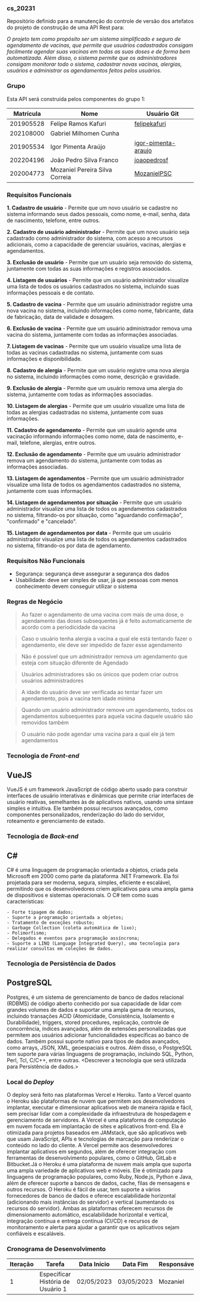 ### cs_20231
Repositório definido para a manutenção do controle de versão dos artefatos do projeto de construção de uma API Rest para:

*O projeto tem como propósito ser um sistema simplificado e seguro de agendamento de vacinas, que permite que usuários cadastrados consigam facilmente agendar suas vacinas em todas as suas doses e de forma bem automatizada. Além disso, o sistema permite que os administradores consigam monitorar todo o sistema, cadastrar novas vacinas, alergias, usuários e administrar os agendamentos feitos pelos usuários.*

### Grupo
Esta API será construída pelos componentes do grupo 1:

|Matrícula|Nome|Usuário Git|
|---|---|---|
|201905528|Felipe Ramos Kafuri|[felipekafuri](https://github.com/felipekafuri)|
|202108000|Gabriel Milhomen Cunha|[]()|
|201905534|Igor Pimenta Araújo|[igor-pimenta-araujo](https://github.com/igor-pimenta-araujo)|
|202204196|João Pedro Silva Franco|[joaopedrosf](https://github.com/joaopedrosf)|
|202004773|Mozaniel Pereira Silva Correia|[MozanielPSC](https://github.com/MozanielPSC)|

### Requisitos Funcionais

  **1. Cadastro de usuário** - Permite que um novo usuário se cadastre no sistema informando seus dados pessoais, como nome, e-mail, senha, data de nascimento, telefone, entre outros.
 
  **2. Cadastro de usuário administrador** - Permite que um novo usuário seja cadastrado como administrador do sistema, com acesso a recursos adicionais, como a capacidade de gerenciar usuários, vacinas, alergias e agendamentos.
 
  **3. Exclusão de usuário** - Permite que um usuário seja removido do sistema, juntamente com todas as suas informações e registros associados.
 
  **4. Listagem de usuários** - Permite que um usuário administrador visualize uma lista de todos os usuários cadastrados no sistema, incluindo suas informações pessoais e de contato.
 
  **5. Cadastro de vacina** - Permite que um usuário administrador registre uma nova vacina no sistema, incluindo informações como nome, fabricante, data de  fabricação, data de validade e dosagem.
 
  **6. Exclusão de vacina** - Permite que um usuário administrador remova uma vacina do sistema, juntamente com todas as informações associadas.
 
  **7. Listagem de vacinas** - Permite que um usuário visualize uma lista de todas as vacinas cadastradas no sistema, juntamente com suas informações e disponibilidade.
 
  **8. Cadastro de alergia** - Permite que um usuário registre uma nova alergia no sistema, incluindo informações como nome, descrição e gravidade.
 
  **9. Exclusão de alergia** - Permite que um usuário remova uma alergia do sistema, juntamente com todas as informações associadas.
 
  **10. Listagem de alergias** - Permite que um usuário visualize uma lista de todas as alergias cadastradas no sistema, juntamente com suas informações.
 
  **11. Cadastro de agendamento** - Permite que um usuário agende uma vacinação informando informações como nome, data de nascimento, e-mail, telefone, alergias, entre outros.
 
  **12. Exclusão de agendamento** - Permite que um usuário administrador remova um agendamento do sistema, juntamente com todas as informações associadas.
 
  **13. Listagem de agendamentos** - Permite que um usuário administrador visualize uma lista de todos os agendamentos cadastrados no sistema, juntamente com suas informações.
 
  **14. Listagem de agendamentos por situação** - Permite que um usuário administrador visualize uma lista de todos os agendamentos cadastrados no sistema, filtrando-os por situação, como "aguardando confirmação", "confirmado" e "cancelado".
 
  **15. Listagem de agendamentos por data** - Permite que um usuário administrador visualize uma lista de todos os agendamentos cadastrados no sistema, filtrando-os por data de agendamento.
### Requisitos Não Funcionais
- Segurança: segurança deve assegurar a segurança dos dados
- Usabilidade: deve ser simples de usar, já que pessoas com menos conhecimento devem conseguir utilizar o sistema

### Regras de Negócio

 > Ao fazer o agendamento de uma vacina com mais de uma dose, o agendamento das doses subsequentes já é feito automaticamente de acordo com a periodicidade da vacina

 > Caso o usuário tenha alergia a vacina a qual ele está tentando fazer o agendamento, ele deve ser impedido de fazer esse agendamento

 > Não é possível que um administrador remova um agendamento que esteja com situação diferente de Agendado

 > Usuários administradores são os únicos que podem criar outros usuários administradores

 > A idade do usuário deve ser verificada ao tentar fazer um agendamento, pois a vacina tem idade mínima

 > Quando um usuário administrador remove um agendamento, todos os agendamentos subsequentes para aquela vacina daquele usuário são removidos também

 > O usuário não pode agendar uma vacina para a qual ele já tem agendamentos

### Tecnologia de _Front-end_
## VueJS
VueJS é um framework JavaScript de código aberto usado para construir interfaces de usuário interativas e dinâmicas que permite criar interfaces de usuário reativas, semelhantes às de aplicativos nativos, usando uma sintaxe simples e intuitiva. Ele também possui recursos avançados, como componentes personalizados, renderização do lado do servidor, roteamento e gerenciamento de estado.

### Tecnologia de _Back-end_
## C#
C# é uma linguagem de programação orientada a objetos, criada pela Microsoft em 2000 como parte da plataforma .NET Framework. Ela foi projetada para ser moderna, segura, simples, eficiente e escalável, permitindo que os desenvolvedores criem aplicativos para uma ampla gama de dispositivos e sistemas operacionais. O C# tem como suas características:

    - Forte tipagem de dados;
    - Suporte a programação orientada a objetos;
    - Tratamento de exceções robusto;
    - Garbage Collection (coleta automática de lixo);
    - Polimorfismo;
    - Delegados e eventos para programação assíncrona;
    - Suporte a LINQ (Language Integrated Query), uma tecnologia para realizar consultas em coleções de dados.

### Tecnologia de Persistência de Dados
## PostgreSQL
Postgres, é um sistema de gerenciamento de banco de dados relacional (RDBMS) de código aberto conhecido por sua capacidade de lidar com grandes volumes de dados e suportar uma ampla gama de recursos, incluindo transações ACID (Atomicidade, Consistência, Isolamento e Durabilidade), triggers, stored procedures, replicação, controle de concorrência, índices avançados, além de extensões personalizadas que permitem aos usuários adicionar funcionalidades específicas ao banco de dados. Também possui suporte nativo para tipos de dados avançados, como arrays, JSON, XML, geoespaciais e outros. Além disso, o PostgreSQL tem suporte para várias linguagens de programação, incluindo SQL, Python, Perl, Tcl, C/C++, entre outras.
<Descrever a tecnologia que será utilizada para Persistência de dados.>

### Local do _Deploy_
O deploy será feito nas plataformas Vercel e Heroku. Tanto a Vercel quanto o Heroku são plataformas de nuvem que permitem aos desenvolvedores implantar, executar e dimensionar aplicativos web de maneira rápida e fácil, sem precisar lidar com a complexidade da infraestrutura de hospedagem e gerenciamento de servidores. A Vercel é uma plataforma de computação em nuvem focada em implantação de sites e aplicativos front-end. Ela é otimizada para projetos baseados em JAMstack, que são aplicativos web que usam JavaScript, APIs e tecnologias de marcação para renderizar o conteúdo no lado do cliente. A Vercel permite aos desenvolvedores implantar aplicativos em segundos, além de oferecer integração com ferramentas de desenvolvimento populares, como o GitHub, GitLab e Bitbucket.Já o Heroku é uma plataforma de nuvem mais ampla que suporta uma ampla variedade de aplicativos web e móveis. Ele é otimizado para linguagens de programação populares, como Ruby, Node.js, Python e Java, além de oferecer suporte a bancos de dados, cache, filas de mensagens e outros recursos. O Heroku é fácil de usar, tem suporte a vários fornecedores de banco de dados e oferece escalabilidade horizontal (adicionando mais instâncias do servidor) e vertical (aumentando os recursos do servidor). Ambas as plataformas oferecem recursos de dimensionamento automático, escalabilidade horizontal e vertical, integração contínua e entrega contínua (CI/CD) e recursos de monitoramento e alerta para ajudar a garantir que os aplicativos sejam confiáveis e escaláveis. 


### Cronograma de Desenvolvimento

|Iteração|Tarefa|Data Início|Data Fim|Responsável|Situação|
|---|---|---|---|---|---|
|1|Especificar História de Usuário 1|02/05/2023|03/05/2023|Mozaniel|Programada|
